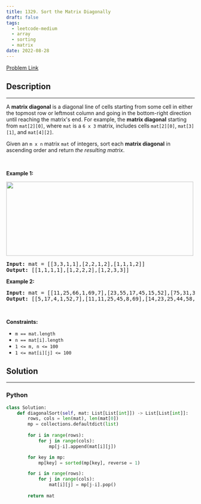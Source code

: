 ```yaml
---
title: 1329. Sort the Matrix Diagonally
draft: false
tags: 
  - leetcode-medium
  - array
  - sorting
  - matrix
date: 2022-08-28
---
```


[Problem Link](https://leetcode.com/problems/sort-the-matrix-diagonally/)

## Description

---
<p>A <strong>matrix diagonal</strong> is a diagonal line of cells starting from some cell in either the topmost row or leftmost column and going in the bottom-right direction until reaching the matrix&#39;s end. For example, the <strong>matrix diagonal</strong> starting from <code>mat[2][0]</code>, where <code>mat</code> is a <code>6 x 3</code> matrix, includes cells <code>mat[2][0]</code>, <code>mat[3][1]</code>, and <code>mat[4][2]</code>.</p>

<p>Given an <code>m x n</code> matrix <code>mat</code> of integers, sort each <strong>matrix diagonal</strong> in ascending order and return <em>the resulting matrix</em>.</p>

<p>&nbsp;</p>
<p><strong class="example">Example 1:</strong></p>
<img alt="" src="https://assets.leetcode.com/uploads/2020/01/21/1482_example_1_2.png" style="width: 500px; height: 198px;" />
<pre>
<strong>Input:</strong> mat = [[3,3,1,1],[2,2,1,2],[1,1,1,2]]
<strong>Output:</strong> [[1,1,1,1],[1,2,2,2],[1,2,3,3]]
</pre>

<p><strong class="example">Example 2:</strong></p>

<pre>
<strong>Input:</strong> mat = [[11,25,66,1,69,7],[23,55,17,45,15,52],[75,31,36,44,58,8],[22,27,33,25,68,4],[84,28,14,11,5,50]]
<strong>Output:</strong> [[5,17,4,1,52,7],[11,11,25,45,8,69],[14,23,25,44,58,15],[22,27,31,36,50,66],[84,28,75,33,55,68]]
</pre>

<p>&nbsp;</p>
<p><strong>Constraints:</strong></p>

<ul>
	<li><code>m == mat.length</code></li>
	<li><code>n == mat[i].length</code></li>
	<li><code>1 &lt;= m, n &lt;= 100</code></li>
	<li><code>1 &lt;= mat[i][j] &lt;= 100</code></li>
</ul>


## Solution

---
### Python
``` py title='sort-the-matrix-diagonally'
class Solution:
    def diagonalSort(self, mat: List[List[int]]) -> List[List[int]]:
        rows, cols = len(mat), len(mat[0])
        mp = collections.defaultdict(list)
        
        for i in range(rows):
            for j in range(cols):
                mp[j-i].append(mat[i][j])

        for key in mp:
            mp[key] = sorted(mp[key], reverse = 1)

        for i in range(rows):
            for j in range(cols):
                mat[i][j] = mp[j-i].pop()
        
        return mat
```

